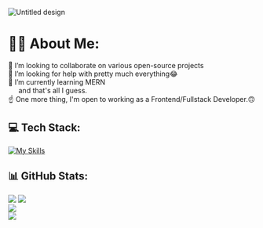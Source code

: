 ![Untitled design](https://github.com/sanketmp/sanketmp/assets/68698332/151b77c7-b173-48f5-a3c7-9be95ec3f95a)

# 👨‍💻 About Me:
👯 I’m looking to collaborate on various open-source projects<br>
🤝 I’m looking for help with pretty much everything😂<br>
🌱 I’m currently learning MERN<br>&emsp;&ensp;and that's all I guess.<br>
☝ One more thing, I'm open to working as a Frontend/Fullstack Developer.🙃



## 💻 Tech Stack:

[![My Skills](https://skillicons.dev/icons?i=js,html,css,react,nodejs,materialui,vite,firebase,git,github,netlify,redux,styledcomponents,bootstrap,vercel,linux,docker)]()


## 📊 GitHub Stats:
![](https://github-readme-stats.vercel.app/api?username=sanketmp&theme=swift&hide_border=false&include_all_commits=false&count_private=false)
![](https://github-readme-streak-stats.herokuapp.com/?user=sanketmp&theme=swift&hide_border=false)<br/>
![](https://github-readme-stats.vercel.app/api/top-langs/?username=sanketmp&theme=swift&hide_border=false&include_all_commits=false&count_private=false&layout=compact)<br/>
![](https://user-images.githubusercontent.com/73097560/115834477-dbab4500-a447-11eb-908a-139a6edaec5c.gif)<br/>




